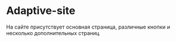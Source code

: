 # Adaptive-site
На сайте присутствует основная страница, различные кнопки и несколько дополнительных страниц
